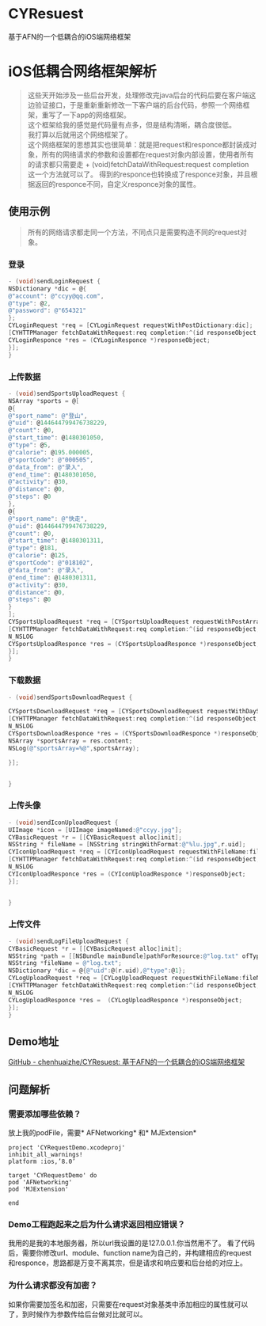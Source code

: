 # CYResuest
基于AFN的一个低耦合的iOS端网络框架

# iOS低耦合网络框架解析


> 这些天开始涉及一些后台开发，处理修改完java后台的代码后要在客户端这边验证接口，于是重新重新修改一下客户端的后台代码，参照一个网络框架，重写了一下app的网络框架。  
> 这个框架给我的感觉是代码量有点多，但是结构清晰，耦合度很低。  
> 我打算以后就用这个网络框架了。  
> 这个网络框架的思想其实也很简单：就是把request和responce都封装成对象，所有的网络请求的参数和设置都在request对象内部设置，使用者所有的请求都只需要走 + (void)fetchDataWithRequest:request completion 这一个方法就可以了。 得到的responce也转换成了responce对象，并且根据返回的responce不同，自定义responce对象的属性。  


## 使用示例

>  所有的网络请求都走同一个方法，不同点只是需要构造不同的request对象。  

### 登录

```objective-c
- (void)sendLoginRequest {
NSDictionary *dic = @{
@"account": @"ccyy@qq.com",
@"type": @2,
@"password": @"654321"
};
CYLoginRequest *req = [CYLoginRequest requestWithPostDictionary:dic];
[CYHTTPManager fetchDataWithRequest:req completion:^(id responseObject, NSError *error) {
CYLoginResponce *res = (CYLoginResponce *)responseObject;
}];
}
```

### 上传数据

```objective-c
- (void)sendSportsUploadRequest {
NSArray *sports = @[
@{
@"sport_name": @"登山",
@"uid": @144644799476738229,
@"count": @0,
@"start_time": @1480301050,
@"type": @5,
@"calorie": @195.000005,
@"sportCode": @"000505",
@"data_from": @"录入",
@"end_time": @1480301050,
@"activity": @30,
@"distance": @0,
@"steps": @0
},
@{
@"sport_name": @"快走",
@"uid": @144644799476738229,
@"count": @0,
@"start_time": @1480301311,
@"type": @181,
@"calorie": @125,
@"sportCode": @"018102",
@"data_from": @"录入",
@"end_time": @1480301311,
@"activity": @30,
@"distance": @0,
@"steps": @0
}
];
CYSportsUploadRequest *req = [CYSportsUploadRequest requestWithPostArray:sports];
[CYHTTPManager fetchDataWithRequest:req completion:^(id responseObject, NSError *error) {
N_NSLOG
CYSportsUploadResponce *res = (CYSportsUploadResponce *)responseObject;
}];
}
```

### 下载数据

```objective-c
- (void)sendSportsDownloadRequest {

CYSportsDownloadRequest *req = [CYSportsDownloadRequest requestWithDayStart:@"20161127" days:20];
[CYHTTPManager fetchDataWithRequest:req completion:^(id responseObject, NSError *error) {
N_NSLOG
CYSportsDownloadResponce *res = (CYSportsDownloadResponce *)responseObject;
NSArray *sportsArray = res.content;
NSLog(@"sportsArray=%@",sportsArray);

}];


}
```

### 上传头像

```objective-c
- (void)sendIconUploadRequest {
UIImage *icon = [UIImage imageNamed:@"ccyy.jpg"];
CYBasicRequest *r = [[CYBasicRequest alloc]init];
NSString * fileName = [NSString stringWithFormat:@"%lu.jpg",r.uid];
CYIconUploadRequest *req = [CYIconUploadRequest requestWithFileName:fileName Icon:icon];
[CYHTTPManager fetchDataWithRequest:req completion:^(id responseObject, NSError *error) {
N_NSLOG
CYIconUploadResponce *res = (CYIconUploadResponce *)responseObject;
}];


}
```

### 上传文件

```objective-c
- (void)sendLogFileUploadRequest {
CYBasicRequest *r = [[CYBasicRequest alloc]init];
NSString *path = [[NSBundle mainBundle]pathForResource:@"log.txt" ofType:nil];
NSString *fileName = @"log.txt";
NSDictionary *dic = @{@"uid":@(r.uid),@"type":@1};
CYLogUploadRequest *req = [CYLogUploadRequest requestWithFileName:fileName Path:path PostDictionary:dic];
[CYHTTPManager fetchDataWithRequest:req completion:^(id responseObject, NSError *error) {
N_NSLOG
CYLogUploadResponce *res =  (CYLogUploadResponce *)responseObject;
}];
}

```
## Demo地址

[GitHub - chenhuaizhe/CYResuest: 基于AFN的一个低耦合的iOS端网络框架](https://github.com/chenhuaizhe/CYResuest)

## 问题解析

### 需要添加哪些依赖？

放上我的podFile，需要* AFNetworking* 和* MJExtension*

```
project 'CYRequestDemo.xcodeproj'
inhibit_all_warnings!
platform :ios,’8.0’

target 'CYRequestDemo' do
pod 'AFNetworking'
pod 'MJExtension'

end

```
### Demo工程跑起来之后为什么请求返回相应错误？

我用的是我的本地服务器，所以url我设置的是127.0.0.1.你当然用不了。
看了代码后，需要你修改url、module、function name为自己的，并构建相应的request和responce，思路都是万变不离其宗，但是请求和响应要和后台给的对应上。

### 为什么请求都没有加密？

如果你需要加签名和加密，只需要在request对象基类中添加相应的属性就可以了，到时候作为参数传给后台做对比就可以。
